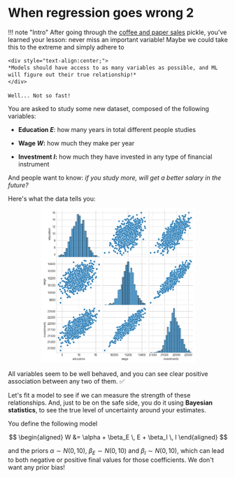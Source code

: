 # **When regression goes wrong 2**

!!! note "Intro"
    After going through the [coffee and paper sales](when_regression_goes_wrong.md) pickle, you've learned your lesson: never miss an important variable! Maybe we could take this to the extreme and simply adhere to

    <div style="text-align:center;">
    *Models should have access to as many variables as possible, and ML will figure out their true relationship!*
    </div>

    Well... Not so fast!

You are asked to study some new dataset, composed of the following variables:

- **Education $E$**: how many years in total different people studies
  
- **Wage $W$:** how much they make per year
  
- **Investment $I$:** how much they have invested in any type of financial instrument

And people want to know: *if you study more, will get a better salary in the future?*

Here's what the data tells you:

<div style="text-align:center;">
  <img src="../imgs/edu_wage_invest_1.png" alt="Fork" width="70%" />
</div>

All variables seem to be well behaved, and you can see clear positive association between any two of them. ✅

Let's fit a model to see if we can measure the strength of these relationships. And, just to be on the safe side, you do it using **Bayesian statistics**, to see the true level of uncertainty around your estimates.

You define the following model

$$
\begin{aligned}
W &= \alpha + \beta_E \, E  + \beta_I \, I 
\end{aligned}
$$

and the priors $\alpha \sim N(0,10)$, $\beta_E \sim N(0,10)$ and $\beta_I \sim N(0,10)$, which can lead to both negative or positive final values for those coefficients. We don't want any prior bias!





